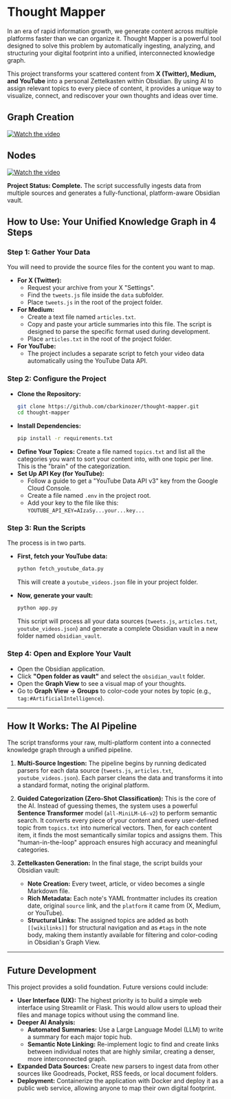 # Thought Mapper

In an era of rapid information growth, we generate content across multiple platforms faster than we can organize it. Thought Mapper is a powerful tool designed to solve this problem by automatically ingesting, analyzing, and structuring your digital footprint into a unified, interconnected knowledge graph.

This project transforms your scattered content from **X (Twitter), Medium, and YouTube** into a personal Zettelkasten within Obsidian. By using AI to assign relevant topics to every piece of content, it provides a unique way to visualize, connect, and rediscover your own thoughts and ideas over time.


## Graph Creation

[![Watch the video](https://img.youtube.com/vi/OrWN4oCuk8s/0.jpg)](https://www.youtube.com/watch?v=OrWN4oCuk8s&lc=UgzKV9DMvURdDDkjBnx4AaABAg)

## Nodes

[![Watch the video](https://img.youtube.com/vi/yZVWtiCFYUI/0.jpg)](https://www.youtube.com/watch?v=yZVWtiCFYUI)

**Project Status: Complete.** The script successfully ingests data from multiple sources and generates a fully-functional, platform-aware Obsidian vault.

## How to Use: Your Unified Knowledge Graph in 4 Steps

### Step 1: Gather Your Data

You will need to provide the source files for the content you want to map.

*   **For X (Twitter):**
    *   Request your archive from your X "Settings".
    *   Find the `tweets.js` file inside the `data` subfolder.
    *   Place `tweets.js` in the root of the project folder.
*   **For Medium:**
    *   Create a text file named `articles.txt`.
    *   Copy and paste your article summaries into this file. The script is designed to parse the specific format used during development.
    *   Place `articles.txt` in the root of the project folder.
*   **For YouTube:**
    *   The project includes a separate script to fetch your video data automatically using the YouTube Data API.

### Step 2: Configure the Project

*   **Clone the Repository:**
    ```bash
    git clone https://github.com/cbarkinozer/thought-mapper.git
    cd thought-mapper
    ```
*   **Install Dependencies:**
    ```bash
    pip install -r requirements.txt
    ```
*   **Define Your Topics:** Create a file named `topics.txt` and list all the categories you want to sort your content into, with one topic per line. This is the "brain" of the categorization.
*   **Set Up API Key (for YouTube):**
    *   Follow a guide to get a "YouTube Data API v3" key from the Google Cloud Console.
    *   Create a file named `.env` in the project root.
    *   Add your key to the file like this: `YOUTUBE_API_KEY=AIzaSy...your...key...`

### Step 3: Run the Scripts

The process is in two parts.

*   **First, fetch your YouTube data:**
    ```bash
    python fetch_youtube_data.py
    ```
    This will create a `youtube_videos.json` file in your project folder.

*   **Now, generate your vault:**
    ```bash
    python app.py
    ```
    This script will process all your data sources (`tweets.js`, `articles.txt`, `youtube_videos.json`) and generate a complete Obsidian vault in a new folder named `obsidian_vault`.

### Step 4: Open and Explore Your Vault

*   Open the Obsidian application.
*   Click **"Open folder as vault"** and select the `obsidian_vault` folder.
*   Open the **Graph View** to see a visual map of your thoughts.
*   Go to **Graph View -> Groups** to color-code your notes by topic (e.g., `tag:#ArtificialIntelligence`).

---

## How It Works: The AI Pipeline

The script transforms your raw, multi-platform content into a connected knowledge graph through a unified pipeline.

1.  **Multi-Source Ingestion:** The pipeline begins by running dedicated parsers for each data source (`tweets.js`, `articles.txt`, `youtube_videos.json`). Each parser cleans the data and transforms it into a standard format, noting the original platform.

2.  **Guided Categorization (Zero-Shot Classification):** This is the core of the AI. Instead of guessing themes, the system uses a powerful **Sentence Transformer** model (`all-MiniLM-L6-v2`) to perform semantic search. It converts every piece of your content and every user-defined topic from `topics.txt` into numerical vectors. Then, for each content item, it finds the most semantically similar topics and assigns them. This "human-in-the-loop" approach ensures high accuracy and meaningful categories.

3.  **Zettelkasten Generation:** In the final stage, the script builds your Obsidian vault:
    *   **Note Creation:** Every tweet, article, or video becomes a single Markdown file.
    *   **Rich Metadata:** Each note's YAML frontmatter includes its creation date, original `source` link, and the `platform` it came from (X, Medium, or YouTube).
    *   **Structural Links:** The assigned topics are added as both `[[wikilinks]]` for structural navigation and as `#tags` in the note body, making them instantly available for filtering and color-coding in Obsidian's Graph View.

---

## Future Development

This project provides a solid foundation. Future versions could include:

*   **User Interface (UX):** The highest priority is to build a simple web interface using Streamlit or Flask. This would allow users to upload their files and manage topics without using the command line.
*   **Deeper AI Analysis:**
    *   **Automated Summaries:** Use a Large Language Model (LLM) to write a summary for each major topic hub.
    *   **Semantic Note Linking:** Re-implement logic to find and create links between individual notes that are highly similar, creating a denser, more interconnected graph.
*   **Expanded Data Sources:** Create new parsers to ingest data from other sources like Goodreads, Pocket, RSS feeds, or local document folders.
*   **Deployment:** Containerize the application with Docker and deploy it as a public web service, allowing anyone to map their own digital footprint.